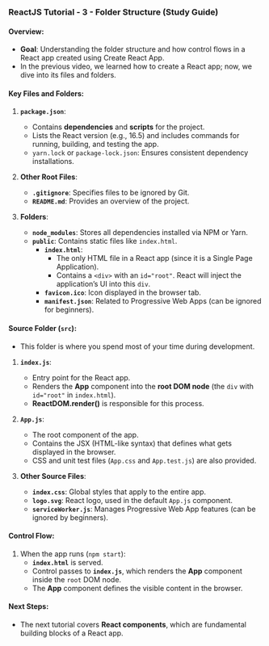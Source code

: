 ### ReactJS Tutorial - 3 - Folder Structure (Study Guide)

#### Overview:
- **Goal**: Understanding the folder structure and how control flows in a React app created using Create React App.
- In the previous video, we learned how to create a React app; now, we dive into its files and folders.

#### Key Files and Folders:

1. **`package.json`**:
   - Contains **dependencies** and **scripts** for the project.
   - Lists the React version (e.g., 16.5) and includes commands for running, building, and testing the app.
   - `yarn.lock` or `package-lock.json`: Ensures consistent dependency installations.

2. **Other Root Files**:
   - **`.gitignore`**: Specifies files to be ignored by Git.
   - **`README.md`**: Provides an overview of the project.

3. **Folders**:
   - **`node_modules`**: Stores all dependencies installed via NPM or Yarn.
   - **`public`**: Contains static files like `index.html`.
     - **`index.html`**:
       - The only HTML file in a React app (since it is a Single Page Application).
       - Contains a `<div>` with an `id="root"`. React will inject the application’s UI into this `div`.
     - **`favicon.ico`**: Icon displayed in the browser tab.
     - **`manifest.json`**: Related to Progressive Web Apps (can be ignored for beginners).

#### **Source Folder (`src`)**:
- This folder is where you spend most of your time during development.
  
1. **`index.js`**:
   - Entry point for the React app.
   - Renders the **App** component into the **root DOM node** (the `div` with `id="root"` in `index.html`).
   - **ReactDOM.render()** is responsible for this process.

2. **`App.js`**:
   - The root component of the app.
   - Contains the JSX (HTML-like syntax) that defines what gets displayed in the browser.
   - CSS and unit test files (`App.css` and `App.test.js`) are also provided.

3. **Other Source Files**:
   - **`index.css`**: Global styles that apply to the entire app.
   - **`logo.svg`**: React logo, used in the default `App.js` component.
   - **`serviceWorker.js`**: Manages Progressive Web App features (can be ignored by beginners).

#### Control Flow:
1. When the app runs (`npm start`):
   - **`index.html`** is served.
   - Control passes to **`index.js`**, which renders the **App** component inside the `root` DOM node.
   - The **App** component defines the visible content in the browser.

#### Next Steps:
- The next tutorial covers **React components**, which are fundamental building blocks of a React app.